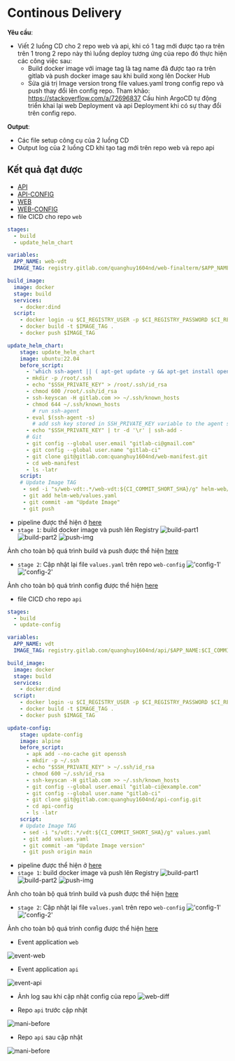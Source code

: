 # Continous Delivery
**Yêu cầu**:
- Viết 2 luồng CD cho 2 repo web và api, khi có 1 tag mới được tạo ra trên trên 1 trong 2 repo này thì luồng deploy tương ứng của repo đó thực hiện các công việc sau:
    - Build docker image với image tag là tag name đã được tạo ra trên gitlab và push docker image sau khi build xong lên Docker Hub
    - Sửa giá trị Image version trong file values.yaml  trong config repo và push thay đổi lên config repo. Tham khảo: https://stackoverflow.com/a/72696837
    Cấu hình ArgoCD tự động triển khai lại web Deployment và api Deployment khi có sự thay đổi trên config repo.
                           
**Output**:
- Các file setup công cụ của 2 luồng CD
- Output log của 2 luồng CD khi tạo tag mới trên repo web và repo api

## Kết quả đạt được
- [API](https://gitlab.com/quanghuy1604nd/api.git)
- [API-CONFIG](https://gitlab.com/quanghuy1604nd/api-config.git)
- [WEB](https://gitlab.com/quanghuy1604nd/web.git)
- [WEB-CONFIG](https://gitlab.com/quanghuy1604nd/web-config.git)
- file CICD cho repo `web`
```yml
stages:
  - build
  - update_helm_chart

variables:
  APP_NAME: web-vdt
  IMAGE_TAG: registry.gitlab.com/quanghuy1604nd/web-finalterm/$APP_NAME:$CI_COMMIT_SHORT_SHA

build_image:
  image: docker
  stage: build
  services:
    - docker:dind
  script:
    - docker login -u $CI_REGISTRY_USER -p $CI_REGISTRY_PASSWORD $CI_REGISTRY
    - docker build -t $IMAGE_TAG .
    - docker push $IMAGE_TAG 

update_helm_chart:
    stage: update_helm_chart
    image: ubuntu:22.04
    before_script:
      - 'which ssh-agent || ( apt-get update -y && apt-get install openssh-client git -y )'
      - mkdir -p /root/.ssh
      - echo "$SSH_PRIVATE_KEY" > /root/.ssh/id_rsa
      - chmod 600 /root/.ssh/id_rsa
      - ssh-keyscan -H gitlab.com >> ~/.ssh/known_hosts
      - chmod 644 ~/.ssh/known_hosts
        # run ssh-agent
      - eval $(ssh-agent -s)
        # add ssh key stored in SSH_PRIVATE_KEY variable to the agent store
      - echo "$SSH_PRIVATE_KEY" | tr -d '\r' | ssh-add -  
      # Git
      - git config --global user.email "gitlab-ci@gmail.com"
      - git config --global user.name "gitlab-ci"
      - git clone git@gitlab.com:quanghuy1604nd/web-manifest.git
      - cd web-manifest
      - ls -latr
    script:
    # Update Image TAG
     - sed -i "s/web-vdt:.*/web-vdt:${CI_COMMIT_SHORT_SHA}/g" helm-web/values.yaml
     - git add helm-web/values.yaml
     - git commit -am "Update Image"
     - git push
```
- pipeline được thể hiện ở [here](https://gitlab.com/quanghuy1604nd/web/-/pipelines/1327982970)
- `stage 1`: build docker image và push lên Registry
![build-part1](../images/P3/web%20build%20part%201.png)
![build-part2](../images/P3/web%20build%20part%202.png)
![push-img](../images/P3/web-push-image.png)

Ảnh cho toàn bộ quá trình build và push được thể hiện [here](../images/P3/web-full-build.png)
- `stage 2`: Cập nhật lại file `values.yaml` trên repo `web-config`
!['config-1'](../images/P3/web-config-1.png)
!['config-2'](../images/P3/web-config-2.png)

Ảnh cho toàn bộ quá trình config được thể hiện [here](../images/P3/web-full-config.png)

- file CICD cho repo `api`
```yml
stages:
  - build
  - update-config

variables:
  APP_NAME: vdt
  IMAGE_TAG: registry.gitlab.com/quanghuy1604nd/api/$APP_NAME:$CI_COMMIT_SHORT_SHA

build_image:
  image: docker
  stage: build
  services:
    - docker:dind
  script:
    - docker login -u $CI_REGISTRY_USER -p $CI_REGISTRY_PASSWORD $CI_REGISTRY
    - docker build -t $IMAGE_TAG .
    - docker push $IMAGE_TAG 

update-config:
    stage: update-config
    image: alpine
    before_script:
      - apk add --no-cache git openssh
      - mkdir -p ~/.ssh
      - echo "$SSH_PRIVATE_KEY" > ~/.ssh/id_rsa
      - chmod 600 ~/.ssh/id_rsa
      - ssh-keyscan -H gitlab.com >> ~/.ssh/known_hosts
      - git config --global user.email "gitlab-ci@example.com"
      - git config --global user.name "gitlab-ci"
      - git clone git@gitlab.com:quanghuy1604nd/api-config.git
      - cd api-config
      - ls -latr
    script:
    # Update Image TAG
     - sed -i "s/vdt:.*/vdt:${CI_COMMIT_SHORT_SHA}/g" values.yaml
     - git add values.yaml
     - git commit -am "Update Image version"
     - git push origin main
```
- pipeline được thể hiện ở [here](https://gitlab.com/quanghuy1604nd/api/-/pipelines/1327496071)
- `stage 1`: build docker image và push lên Registry
![build-part1](../images/P3/api-build-1.png)
![build-part2](../images/P3/api-build-2.png)
![push-img](../images/P3/web-push-image.png)

Ảnh cho toàn bộ quá trình build và push được thể hiện [here](../images/P3/api-full-build.png)
- `stage 2`: Cập nhật lại file `values.yaml` trên repo `web-config`
!['config-1'](../images/P3/api-config-1.png)
!['config-2'](../images/P3/api-config-2.png)

Ảnh cho toàn bộ quá trình config được thể hiện [here](../images/P3/api-full-config.png)

- Event application `web`

![event-web](../images/P3/web-event.png)
- Event application `api`

![event-api](../images/P3/api-event.png)

- Ảnh log sau khi cập nhật config của repo
![web-diff](../images/P3/web-dif.png)

- Repo `api` trước cập nhật

![mani-before](../images/P3/api-manifest-before.png)

- Repo `api` sau cập nhật

![mani-before](../images/P3/api-manifest-after.png)



